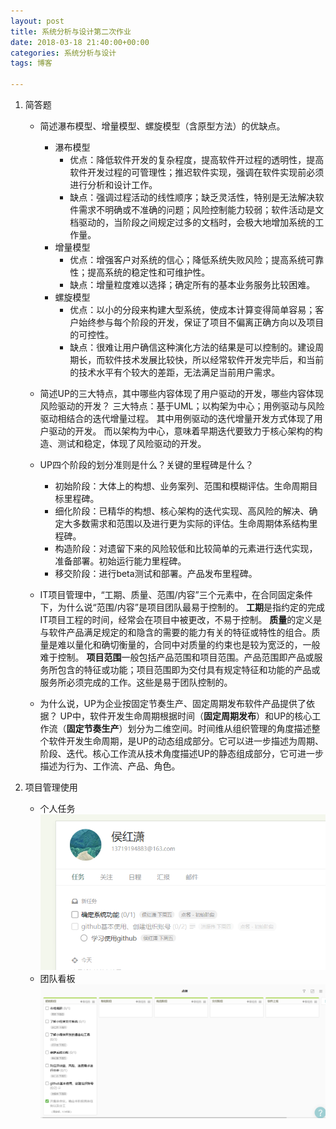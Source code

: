 ```yaml
---
layout: post
title: 系统分析与设计第二次作业
date: 2018-03-18 21:40:00+00:00
categories: 系统分析与设计
tags: 博客

---
```


1. 简答题
   - 简述瀑布模型、增量模型、螺旋模型（含原型方法）的优缺点。
     * 瀑布模型
       + 优点：降低软件开发的复杂程度，提高软件开过程的透明性，提高软件开发过程的可管理性；推迟软件实现，强调在软件实现前必须进行分析和设计工作。
       + 缺点：强调过程活动的线性顺序；缺乏灵活性，特别是无法解决软件需求不明确或不准确的问题；风险控制能力较弱；软件活动是文档驱动的，当阶段之间规定过多的文档时，会极大地增加系统的工作量。
     * 增量模型
       + 优点：增强客户对系统的信心；降低系统失败风险；提高系统可靠性；提高系统的稳定性和可维护性。
       + 缺点：增量粒度难以选择；确定所有的基本业务服务比较困难。
     * 螺旋模型
       + 优点：以小的分段来构建大型系统，使成本计算变得简单容易；客户始终参与每个阶段的开发，保证了项目不偏离正确方向以及项目的可控性。
       + 缺点：很难让用户确信这种演化方法的结果是可以控制的。建设周期长，而软件技术发展比较快，所以经常软件开发完毕后，和当前的技术水平有个较大的差距，无法满足当前用户需求。

   - 简述UP的三大特点，其中哪些内容体现了用户驱动的开发，哪些内容体现风险驱动的开发？
     三大特点：基于UML；以构架为中心；用例驱动与风险驱动相结合的迭代增量过程。
     其中用例驱动的迭代增量开发方式体现了用户驱动的开发。
     而以架构为中心，意味着早期迭代要致力于核心架构的构造、测试和稳定，体现了风险驱动的开发。

   - UP四个阶段的划分准则是什么？关键的里程碑是什么？
     * 初始阶段：大体上的构想、业务案列、范围和模糊评估。生命周期目标里程碑。
     * 细化阶段：已精华的构想、核心架构的迭代实现、高风险的解决、确定大多数需求和范围以及进行更为实际的评估。生命周期体系结构里程碑。
     * 构造阶段：对遗留下来的风险较低和比较简单的元素进行迭代实现，准备部署。初始运行能力里程碑。
     * 移交阶段：进行beta测试和部署。产品发布里程碑。

   - IT项目管理中，“工期、质量、范围/内容”三个元素中，在合同固定条件下，为什么说“范围/内容”是项目团队最易于控制的。
     **工期**是指约定的完成IT项目工程的时间，经常会在项目中被更改，不易于控制。
     **质量**的定义是与软件产品满足规定的和隐含的需要的能力有关的特征或特性的组合。质量是难以量化和确切衡量的，合同中对质量的约束也是较为宽泛的，一般难于控制。
     **项目范围**一般包括产品范围和项目范围。产品范围即产品或服务所包含的特征或功能；项目范围即为交付具有规定特征和功能的产品或服务所必须完成的工作。这些是易于团队控制的。

   - 为什么说，UP为企业按固定节奏生产、固定周期发布软件产品提供了依据？
     UP中，软件开发生命周期根据时间（**固定周期发布**）和UP的核心工作流（**固定节奏生产**）划分为二维空间。时间维从组织管理的角度描述整个软件开发生命周期，是UP的动态组成部分。它可以进一步描述为周期、阶段、迭代。核心工作流从技术角度描述UP的静态组成部分，它可进一步描述为行为、工作流、产品、角色。

2. 项目管理使用
   + 个人任务
     ![](../assets/点餐-初始阶段-个人任务.png)
   + 团队看板
     ![](../assets/点餐-初始阶段-团队看板.png)


